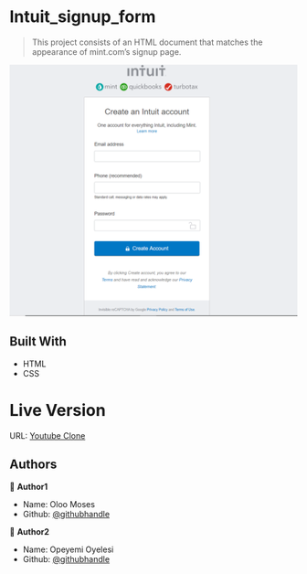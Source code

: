 # Intuit_signup_form

> This project consists of an HTML document that matches the appearance of mint.com’s signup page.

![screenshot](app_screenshot.PNG)



## Built With

- HTML
- CSS

# Live Version
URL: [Youtube Clone](https://adedayoopeyemi.github.io/Intuit_signup_form/)


## Authors

👤 **Author1**

- Name: Oloo Moses
- Github: [@githubhandle](https://github.com/oloomoses)


👤 **Author2**

- Name: Opeyemi Oyelesi 
- Github: [@githubhandle](https://github.com/AdedayoOpeyemi)


